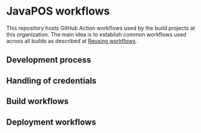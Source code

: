 # JavaPOS workflows

This repository hosts GitHub Action workflows used by the build projects at this organization.
The main idea is to establish common workflows used across all builds as described at [Reusing workflows](https://docs.github.com/en/actions/using-workflows/reusing-workflows).

## Development process

## Handling of credentials

## Build workflows

## Deployment workflows
